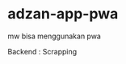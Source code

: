 # adzan-app-pwa

mw bisa menggunakan pwa

Backend : <link href="https://github.com/fadilkun45/api-scrapping">Scrapping</link>
